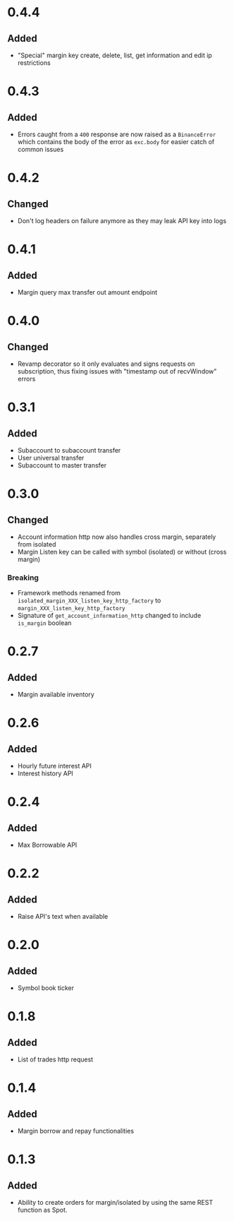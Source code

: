 # 0.4.4

## Added

- "Special" margin key create, delete, list, get information and edit ip restrictions

# 0.4.3

## Added

- Errors caught from a `400` response are now raised as a `BinanceError` which contains the body of the error as `exc.body` for easier catch of common issues

# 0.4.2

## Changed

- Don't log headers on failure anymore as they may leak API key into logs

# 0.4.1

## Added

- Margin query max transfer out amount endpoint

# 0.4.0

## Changed

- Revamp decorator so it only evaluates and signs requests on subscription, thus fixing issues with "timestamp out of recvWindow" errors

# 0.3.1

## Added

- Subaccount to subaccount transfer
- User universal transfer
- Subaccount to master transfer

# 0.3.0

## Changed

- Account information http now also handles cross margin, separately from isolated
- Margin Listen key can be called with symbol (isolated) or without (cross margin)

### Breaking

- Framework methods renamed from `isolated_margin_XXX_listen_key_http_factory` to `margin_XXX_listen_key_http_factory`
- Signature of `get_account_information_http` changed to include `is_margin` boolean

# 0.2.7

## Added

- Margin available inventory

# 0.2.6

## Added

- Hourly future interest API
- Interest history API

# 0.2.4

## Added

- Max Borrowable API

# 0.2.2

## Added

- Raise API's text when available

# 0.2.0

## Added

- Symbol book ticker


# 0.1.8

## Added

- List of trades http request


# 0.1.4

## Added

- Margin borrow and repay functionalities


# 0.1.3

## Added

- Ability to create orders for margin/isolated by using the same REST function as Spot.

